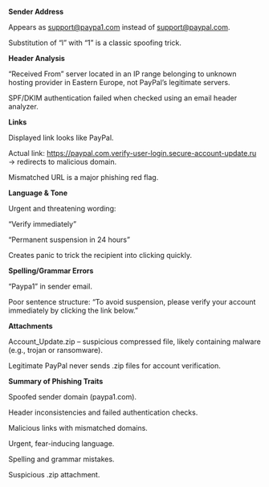 **Sender Address**

Appears as support@paypa1.com instead of support@paypal.com.

Substitution of “l” with “1” is a classic spoofing trick.


**Header Analysis**

“Received From” server located in an IP range belonging to unknown hosting provider in Eastern Europe, not PayPal’s legitimate servers.

SPF/DKIM authentication failed when checked using an email header analyzer.



**Links**

Displayed link looks like PayPal.

Actual link: https://paypal.com.verify-user-login.secure-account-update.ru → redirects to malicious domain.

Mismatched URL is a major phishing red flag.



**Language & Tone**

Urgent and threatening wording:

“Verify immediately”

“Permanent suspension in 24 hours”

Creates panic to trick the recipient into clicking quickly.



**Spelling/Grammar Errors**

“Paypa1” in sender email.

Poor sentence structure: “To avoid suspension, please verify your account immediately by clicking the link below.”



**Attachments**

Account_Update.zip – suspicious compressed file, likely containing malware (e.g., trojan or ransomware).

Legitimate PayPal never sends .zip files for account verification.



**Summary of Phishing Traits**

Spoofed sender domain (paypa1.com).

Header inconsistencies and failed authentication checks.

Malicious links with mismatched domains.

Urgent, fear-inducing language.

Spelling and grammar mistakes.

Suspicious .zip attachment.
